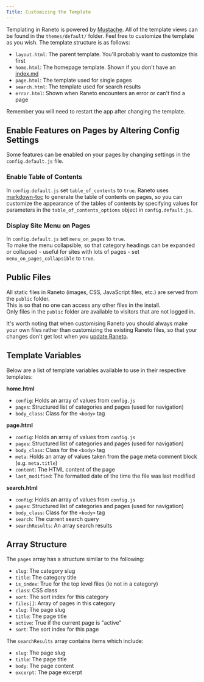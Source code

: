 ```yaml
---
Title: Customizing the Template
---
```


Templating in Raneto is powered by [Mustache](https://mustache.github.io/). All of the template views can
be found in the `themes/default/` folder. Feel free to customize the template as you wish. The template structure
is as follows:

- `layout.html`: The parent template. You'll probably want to customize this first
- `home.html`: The homepage template. Shown if you don't have an [index.md](%base_url%/usage/custom-homepage)
- `page.html`: The template used for single pages
- `search.html`: The template used for search results
- `error.html`: Shown when Raneto encounters an error or can't find a page

Remember you will need to restart the app after changing the template.

## Enable Features on Pages by Altering Config Settings

Some features can be enabled on your pages by changing settings in the `config.default.js` file.

### Enable Table of Contents

In `config.default.js` set `table_of_contents` to `true`. Raneto uses
[markdown-toc](https://github.com/jonschlinkert/markdown-toc) to generate
the table of contents on pages, so you can customize the appearance of the
tables of contents by specifying values for parameters in
the `table_of_contents_options` object in `config.default.js`.

### Display Site Menu on Pages

In `config.default.js` set `menu_on_pages` to `true`.  
To make the menu collapsible, so that category headings can be expanded or collapsed -
useful for sites with lots of pages - set `menu_on_pages_collapsible` to `true`.

## Public Files

All static files in Raneto (images, CSS, JavaScript files, etc.) are served from the `public` folder.  
This is so that no one can access any other files in the install.  
Only files in the `public` folder are available to visitors that are not logged in.

It's worth noting that when customising Raneto you should always make your
own files rather than customizing the existing Raneto files,
so that your changes don't get lost when you [update Raneto](%base_url%/updates/updating-raneto).

## Template Variables

Below are a list of template variables available to use in their respective templates:

**home.html**

- `config`: Holds an array of values from `config.js`
- `pages`: Structured list of categories and pages (used for navigation)
- `body_class`: Class for the `<body>` tag

**page.html**

- `config`: Holds an array of values from `config.js`
- `pages`: Structured list of categories and pages (used for navigation)
- `body_class`: Class for the `<body>` tag
- `meta`: Holds an array of values taken from the page meta comment block (e.g. `meta.title`)
- `content`: The HTML content of the page
- `last_modified`: The formatted date of the time the file was last modified

**search.html**

- `config`: Holds an array of values from `config.js`
- `pages`: Structured list of categories and pages (used for navigation)
- `body_class`: Class for the `<body>` tag
- `search`: The current search query
- `searchResults`: An array search results

## Array Structure

The `pages` array has a structure similar to the following:

- `slug`: The category slug
- `title`: The category title
- `is_index`: True for the top level files (ie not in a category)
- `class`: CSS class
- `sort`: The sort index for this category
- `files[]`: Array of pages in this category
- `slug`: The page slug
- `title`: The page title
- `active`: True if the current page is "active"
- `sort`: The sort index for this page

The `searchResults` array contains items which include:

- `slug`: The page slug
- `title`: The page title
- `body`: The page content
- `excerpt`: The page excerpt
